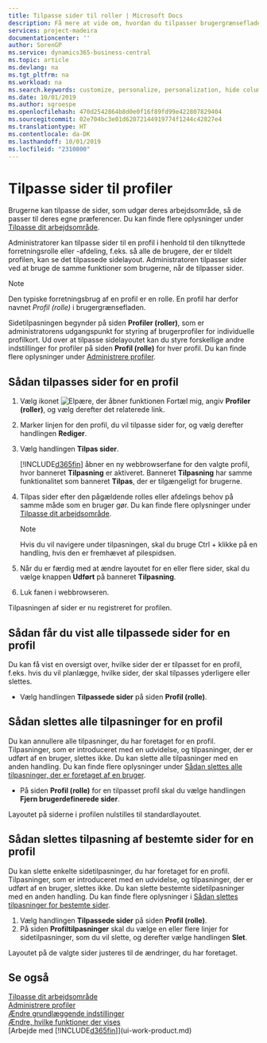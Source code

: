 ```yaml
---
title: Tilpasse sider til roller | Microsoft Docs
description: Få mere at vide om, hvordan du tilpasser brugergrænsefladen for en profil (rolle), så alle brugere, der har fået tildelt denne rolle, kan se et tilpasset arbejdsområde.
services: project-madeira
documentationcenter: ''
author: SorenGP
ms.service: dynamics365-business-central
ms.topic: article
ms.devlang: na
ms.tgt_pltfrm: na
ms.workload: na
ms.search.keywords: customize, personalize, personalization, hide columns, remove fields, move fields
ms.date: 10/01/2019
ms.author: sgroespe
ms.openlocfilehash: 470d2542864b8d0e0f16f89fd99e422807829404
ms.sourcegitcommit: 02e704bc3e01d62072144919774f1244c42827e4
ms.translationtype: HT
ms.contentlocale: da-DK
ms.lasthandoff: 10/01/2019
ms.locfileid: "2310800"
---
```

# <a name="customize-pages-for-profiles"></a>Tilpasse sider til profiler
Brugerne kan tilpasse de sider, som udgør deres arbejdsområde, så de passer til deres egne præferencer. Du kan finde flere oplysninger under [Tilpasse dit arbejdsområde](ui-personalization-user.md).

Administratorer kan tilpasse sider til en profil i henhold til den tilknyttede forretningsrolle eller -afdeling, f.eks. så alle de brugere, der er tildelt profilen, kan se det tilpassede sidelayout. Administratoren tilpasser sider ved at bruge de samme funktioner som brugerne, når de tilpasser sider.

> [!NOTE]
> Den typiske forretningsbrug af en profil er en rolle. En profil har derfor navnet *Profil (rolle)* i brugergrænsefladen.

Sidetilpasningen begynder på siden **Profiler (roller)**, som er administratorens udgangspunkt for styring af brugerprofiler for individuelle profilkort. Ud over at tilpasse sidelayoutet kan du styre forskellige andre indstillinger for profiler på siden **Profil (rolle)** for hver profil. Du kan finde flere oplysninger under [Administrere profiler](admin-users-profiles-roles.md).

## <a name="to-customize-pages-for-a-profile"></a>Sådan tilpasses sider for en profil
1. Vælg ikonet ![Elpære, der åbner funktionen Fortæl mig](media/ui-search/search_small.png "Fortæl mig, hvad du vil foretage dig"), angiv **Profiler (roller)**, og vælg derefter det relaterede link.
2. Marker linjen for den profil, du vil tilpasse sider for, og vælg derefter handlingen **Rediger**.
3. Vælg handlingen **Tilpas sider**.

    [!INCLUDE[d365fin](includes/d365fin_md.md)] åbner en ny webbrowserfane for den valgte profil, hvor banneret **Tilpasning** er aktiveret. Banneret **Tilpasning** har samme funktionalitet som banneret **Tilpas**, der er tilgængeligt for brugerne.

4. Tilpas sider efter den pågældende rolles eller afdelings behov på samme måde som en bruger gør. Du kan finde flere oplysninger under [Tilpasse dit arbejdsområde](ui-personalization-user.md).

    > [!NOTE]
    > Hvis du vil navigere under tilpasningen, skal du bruge Ctrl + klikke på en handling, hvis den er fremhævet af pilespidsen.

5. Når du er færdig med at ændre layoutet for en eller flere sider, skal du vælge knappen **Udført** på banneret **Tilpasning**.
6. Luk fanen i webbrowseren.

Tilpasningen af sider er nu registreret for profilen.

## <a name="to-view-all-customized-pages-for-a-profile"></a>Sådan får du vist alle tilpassede sider for en profil
Du kan få vist en oversigt over, hvilke sider der er tilpasset for en profil, f.eks. hvis du vil planlægge, hvilke sider, der skal tilpasses yderligere eller slettes.

- Vælg handlingen **Tilpassede sider** på siden **Profil (rolle)**.

## <a name="to-delete-all-customizations-for-a-profile"></a>Sådan slettes alle tilpasninger for en profil
Du kan annullere alle tilpasninger, du har foretaget for en profil. Tilpasninger, som er introduceret med en udvidelse, og tilpasninger, der er udført af en bruger, slettes ikke. Du kan slette alle tilpasninger med en anden handling. Du kan finde flere oplysninger under [Sådan slettes alle tilpasninger, der er foretaget af en bruger](admin-users-profiles-roles.md#to-delete-all-personalizations-made-by-a-user).

- På siden **Profil (rolle)** for en tilpasset profil skal du vælge handlingen **Fjern brugerdefinerede sider**.

Layoutet på siderne i profilen nulstilles til standardlayoutet.  

## <a name="to-delete-customization-for-specific-pages-for-a-profile"></a>Sådan slettes tilpasning af bestemte sider for en profil
Du kan slette enkelte sidetilpasninger, du har foretaget for en profil. Tilpasninger, som er introduceret med en udvidelse, og tilpasninger, der er udført af en bruger, slettes ikke. Du kan slette bestemte sidetilpasninger med en anden handling. Du kan finde flere oplysninger i [Sådan slettes tilpasninger for bestemte sider](admin-users-profiles-roles.md#to-delete-personalizations-for-specific-pages).

1. Vælg handlingen **Tilpassede sider** på siden **Profil (rolle)**.
2. På siden **Profiltilpasninger** skal du vælge en eller flere linjer for sidetilpasninger, som du vil slette, og derefter vælge handlingen **Slet**.

Layoutet på de valgte sider justeres til de ændringer, du har foretaget.

## <a name="see-also"></a>Se også
[Tilpasse dit arbejdsområde](ui-personalization-user.md)  
[Administrere profiler](admin-users-profiles-roles.md)  
[Ændre grundlæggende indstillinger](ui-change-basic-settings.md)  
[Ændre, hvilke funktioner der vises](ui-experiences.md)  
[Arbejde med [!INCLUDE[d365fin](includes/d365fin_md.md)]](ui-work-product.md)  
